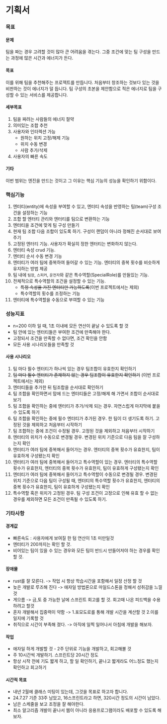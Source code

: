 # 기획서

### 목표
#### 문제
팀을 짜는 경우 고려할 것이 많아 큰 어려움을 겪는다. 그중 조건에 맞는 팀 구성을 만드는 과정에 많은 시간과 에너지가 든다.
#### 목표
이를 위해 팀을 추천해주는 프로젝트를 만듭니다.
처음부터 창조하는 것보다 있는 것을 비판하는 것이 에너지가 덜 듭니다. 팀 구성의 초본을 제안함으로 적은 에너지로 팀을 구성할 수 있는 서비스를 제공합니다.
#### 세부목표
1. 팀을 짜려는 사람들의 에너지 절약
2. 의미있는 조합 추천
3. 사용자와 인터렉션 가능
	- 원하는 위치 고정/해제 기능
	- 위치 수동 변경
	- 사람 추가/삭제
4. 사용자의 빠른 속도
#### 기타
이번 범위는 엔진을 만드는 것이고 그 이유는 핵심 기능의 성능을 확인하기 위함이다.

### 핵심기능
1. 엔터티(entity)에 속성을 부여할 수 있고, 엔터티 속성을 반영하는 팀(team)구성 조건을 설정하는 기능
2. 조합 할 엔터티 관리와 엔터티를 팀으로 변환하는 기능
3. 엔터티을 조건에 맞게 팀 구성 만들기
4. 현재 팀 조합 다음 조합이 있도록 하기. 구성이 랜덤이 아니라 정해진 순서대로 보여주기
5. 고정된 엔터티 기능. 사용자가 확실히 정한 엔터티는 변화하지 않는다.
6. 엔터티 속성 crud 기능.
7. 엔터티 순서 수동 변경 기능
8. 엔터티가 여러 팀에 중복하여 들어갈 수 있는 기능. 엔터티의 중복 횟수를 비슷하게 유지하는 방법 제공
9.  팀 내에 `팀장`, `스피커`, `운전자`와 같은 특수역할(SpecialRole)를 만들있는 기능.
10. 전체적으로 특수역할의 조건을 설정할 수 있는 기능.
    - ~~특정 속성을 가진 엔터티만 가능하도록~~(이번 프로젝트에서는 제외)
    - 특수역할의 횟수를 조정하는 기능
11. 엔터티에 특수역할을 수동으로 부여할 수 있는 기능
  
### 성능지표
- n=200 이하 일 때, 1초 이내에 모든 연산이 끝날 수 있도록 할 것
- 팀 안에 있는 엔터티들은 부여한 조건에 만족해야 한다.
- 고정되서 조건을 만족할 수 없다면, 조건 확인을 안함
- 모든 사용 시나리오들을 만족할 것
#### 사용 시나리오
1. 팀 마다 필수 엔터티가 하나씩 있는 경우 팀조합이 유효한지 확인하기
2. ~~팀 마다 필수 엔터티가 존재하지 않는 경우 팀조합이 유효한지 확인하기~~ (이번 프로젝트에서는 제외)
3. 엔터티들을 추가한 뒤 팀조합을 순서대로 확인하기
4. 팀 조합을 확인하면서 맘에 드는 엔터티들은 고정/해제 해 가면서 조합이 순서대로 보기
5. 팀 조합을 확인하는 중에 엔터티가 추가/삭제 되는 경우. 자연스럽게 마지막에 붙을 수 있도록 하기
6. 팀 조합을 확인하는 중에 필수 엔터티가 추가된 경우. 한 팀이 더 생기도록 하기. 고정된 것을 제외하고  처음부터 시작하기 
7. 팀 조합하는 중에 조건이 수정될 경우. 고정된 것을 제외하고 처음부터 시작하기
8. 엔터티의 위치가 수동으로 변경될 경우. 변경된 위치 기준으로 다음 팀을 잘 구성하는지 확인
9. 엔터티가 여러 팀에 중복해서 들어가는 경우. 엔터티의 중복 횟수가 유효한지, 팀이 유효하게 구성됐는지 확인
10. 엔터티가 여러 팀에 중복해서 들어가고 특수역할이 있는 경우. 엔터티의 특수역할 횟수가 유효한지, 엔터티의 중복 횟수가 유효한지, 팀이 유효하게 구성됐는지 확인
11. 엔터티가 여러 팀에 중복해서 들어가고 특수역할이 수동으로 변경될 경우. 변경된 위치 기준으로 다음 팀이 구성될 때, 엔터티의 특수역할 횟수가 유효한지, 엔터티의 중복 횟수가 유효한지, 팀이 유효하게 구성됐는지 확인
12. 특수역할 혹은 위치가 고정된 경우. 팀 구성 조건이 고정으로 인해 유효 할 수 없는 경우를 제외하면 모든 조건이 만족될 수 있도록 하기.


### 기타사항
#### 경계값
- 빠른속도 : 사용자에게 보여질 한 텀 연산이 1초 미만일것
- 엔터티가 200까지는 확인 할 것.
- 비어있는 팀이 있을 수 있는 경우와 모든 팀이 반드시 만들어저야 하는 경우를 확인 할 것. 

#### 장애물
- rust를 잘 모른다. -> 작업 시 항상 학습시간을 포함해서 일정 산정 할 것
- 늦은 개발로 루즈해 진다 -> 애자일 방법론으로 마일드스톤을 정해서 성취감을 느낄 것
- 게으름 -> 금,토 중 가능한 날에 스프린트 회고를 할 것. 회고때 나온 피드백을 수용하려고 할것
- 혼자 개발해서 집중력이 약함 -> 1.포모도로를 통해 개발 시간을 계산할 것 2.이를 일지에 기록할 것
- 취직으로 시간이 부족해 졌다. -> 아직에 일찍 일어나서 아침에 개발을 해보자.

#### 작업
- 애자일 하게 개발할 것 - 2주 단위로 기능을 개발하고, 회고해볼 것 
- 주 10시간씩 개발하기. 스프린트당 20시간 정도
- 항상 시작 전에 기도 짧게 하고, 할 일 확인하기, 끝나고 짧게라도 어느정도 했는지 확인하고 회고하기

#### 시간적 목표
- 내년 2월에 클래스 미팅이 있는데, 그것을 목표로 하고자 합니다.
- 24.7.27 기준 33주 남았고, 16스프린트라고 하면, 320시간 정도의 시간이 남았다.
- 남은 스케줄을 보고 조정을 잘 해야한다.
- 최소 알고리즘 개발이 끝나서 웹이 아니라 응용프로그램이라도 배포할 수 있도록 해보자.